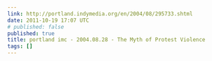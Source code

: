 ```yaml
---
link: http://portland.indymedia.org/en/2004/08/295733.shtml
date: 2011-10-19 17:07 UTC
# published: false
published: true
title: portland imc - 2004.08.28 - The Myth of Protest Violence
tags: []
---
```




